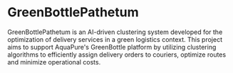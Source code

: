 # GreenBottlePathetum
GreenBottlePathetum is an AI-driven clustering system developed for the optimization of delivery services in a green logistics context. This project aims to support AquaPure's GreenBottle platform by utilizing clustering algorithms to efficiently assign delivery orders to couriers, optimize routes and minimize operational costs.
